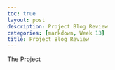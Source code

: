 ```yaml
---
toc: true
layout: post
description: Project Blog Review
categories: [markdown, Week 13]
title: Project Blog Review
---
```


The Project